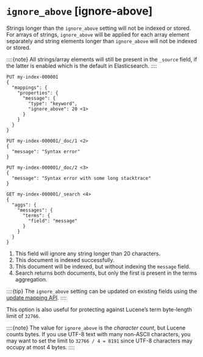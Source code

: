 # `ignore_above` [ignore-above]

Strings longer than the `ignore_above` setting will not be indexed or stored. For arrays of strings, `ignore_above` will be applied for each array element separately and string elements longer than `ignore_above` will not be indexed or stored.

::::{note} 
All strings/array elements will still be present in the `_source` field, if the latter is enabled which is the default in Elasticsearch.
::::


```console
PUT my-index-000001
{
  "mappings": {
    "properties": {
      "message": {
        "type": "keyword",
        "ignore_above": 20 <1>
      }
    }
  }
}

PUT my-index-000001/_doc/1 <2>
{
  "message": "Syntax error"
}

PUT my-index-000001/_doc/2 <3>
{
  "message": "Syntax error with some long stacktrace"
}

GET my-index-000001/_search <4>
{
  "aggs": {
    "messages": {
      "terms": {
        "field": "message"
      }
    }
  }
}
```

1. This field will ignore any string longer than 20 characters.
2. This document is indexed successfully.
3. This document will be indexed, but without indexing the `message` field.
4. Search returns both documents, but only the first is present in the terms aggregation.


::::{tip} 
The `ignore_above` setting can be updated on existing fields using the [update mapping API](indices-put-mapping.md).
::::


This option is also useful for protecting against Lucene’s term byte-length limit of `32766`.

::::{note} 
The value for `ignore_above` is the *character count*, but Lucene counts bytes. If you use UTF-8 text with many non-ASCII characters, you may want to set the limit to `32766 / 4 = 8191` since UTF-8 characters may occupy at most 4 bytes.
::::


